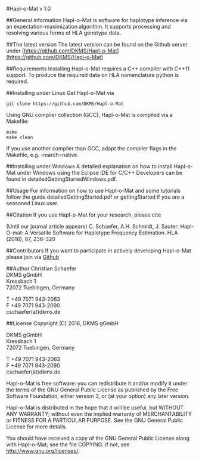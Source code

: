 #Hapl-o-Mat v 1.0

##General information
Hapl-o-Mat is software for haplotype inference via an
expectation-maximization algorithm. It supports processing and
resolving various forms of HLA genotype data.

##The latest version
The latest version can be found on the Github server under
[https://github.com/DKMS/Hapl-o-Mat](https://github.com/DKMS/Hapl-o-Mat)

##Requirements
Installing Hapl-o-Mat requires a C++ compiler with C++11 support. To
produce the required data on HLA nomenclature python is required.

##Installing under Linux
Get Hapl-o-Mat via 
```
git clone https://github.com/DKMS/Hapl-o-Mat
```
Using GNU compiler collection (GCC), Hapl-o-Mat is compiled via a
Makefile:
```
make
make clean
```
If you use another compiler than GCC, adapt the compiler flags in
the Makefile, e.g. -march=native.

##Installing under Windows
A detailed explanation on how to install Hapl-o-Mat under Windows using
the Eclipse IDE for C/C++ Developers can be found in
detailedGettingStartedWindows.pdf.

##Usage
For information on how to use Hapl-o-Mat and some tutorials follow
the guide detailedGettingStarted.pdf or gettingStarted if you are a
seasoned Linux user.

##Citation
If you use Hapl-o-Mat for your research, please cite

(Until our journal article appears)
C. Schaefer, A.H. Schmidt, J. Sauter: Hapl-O-mat: A Versatile
Software for Haplotype Frequency Estimation. HLA (2016), 87, 236–320

##Contributors
If you want to participate in actively developing Hapl-o-Mat please
join via [Github](https://github.com/DKMS/Hapl-o-Mat)

##Author
Christian Schaefer                                                                                                                    
DKMS gGmbH                                                                                                                            
Kressbach 1                                                                                                                           
72072 Tuebingen, Germany                                                                                                              

T +49 7071 943-2063                                                                                                                   
F +49 7071 943-2090                                                                                                                   
cschaefer(at)dkms.de                                                                                                                  

##License
Copyright (C) 2016, DKMS gGmbH 

DKMS gGmbH                                                                                                                            
Kressbach 1                                                                                                                           
72072 Tuebingen, Germany                                                                                                              

T +49 7071 943-2063                                                                                                                   
F +49 7071 943-2090                                                                                                                   
cschaefer(at)dkms.de   
  
Hapl-o-Mat is free software: you can redistribute it and/or modify
it under the terms of the GNU General Public License as published by
the Free Software Foundation; either version 3, or (at your option)
any later version.
 
Hapl-o-Mat is distributed in the hope that it will be useful,
but WITHOUT ANY WARRANTY; without even the implied warranty of
MERCHANTABILITY or FITNESS FOR A PARTICULAR PURPOSE.  See the
GNU General Public License for more details.
 
You should have received a copy of the GNU General Public License
along with Hapl-o-Mat; see the file COPYING.  If not, see
<http://www.gnu.org/licenses/>.
